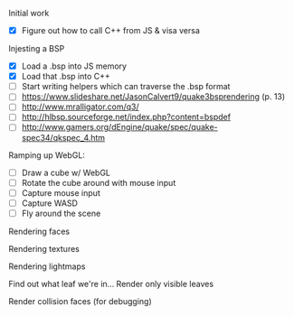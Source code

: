 
Initial work
 - [x] Figure out how to call C++ from JS & visa versa

Injesting a BSP
 - [x] Load a .bsp into JS memory
 - [x] Load that .bsp into C++
 - [ ] Start writing helpers which can traverse the .bsp format
 - [ ] https://www.slideshare.net/JasonCalvert9/quake3bsprendering (p. 13)
 - [ ] http://www.mralligator.com/q3/
 - [ ] http://hlbsp.sourceforge.net/index.php?content=bspdef
 - [ ] http://www.gamers.org/dEngine/quake/spec/quake-spec34/qkspec_4.htm

Ramping up WebGL:
 - [ ] Draw a cube w/ WebGL
 - [ ] Rotate the cube around with mouse input
 - [ ] Capture mouse input
 - [ ] Capture WASD
 - [ ] Fly around the scene

Rendering faces

Rendering textures

Rendering lightmaps

Find out what leaf we're in...
Render only visible leaves

Render collision faces (for debugging)

